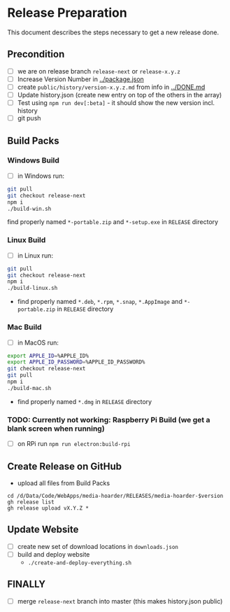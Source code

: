 # Release Preparation

This document describes the steps necessary to get a new release done.

## Precondition

- [ ] we are on release branch `release-next` or `release-x.y.z`
- [ ] Increase Version Number in [../package.json](../package.json)
- [ ] create `public/history/version-x.y.z.md` from info in [../DONE.md](../DONE.md)
- [ ] Update history.json (create new entry on top of the others in the array)
- [ ] Test using `npm run dev[:beta]` - it should show the new version incl. history
- [ ] git push

## Build Packs

### Windows Build

- [ ] in Windows run:

```bash
git pull
git checkout release-next
npm i
./build-win.sh
```

find properly named `*-portable.zip` and `*-setup.exe` in `RELEASE` directory

### Linux Build

- [ ] in Linux run:

```bash
git pull
git checkout release-next
npm i
./build-linux.sh
```

- find properly named `*.deb`, `*.rpm`, `*.snap`, `*.AppImage` and `*-portable.zip` in `RELEASE` directory

### Mac Build

- [ ] in MacOS run:

```bash
export APPLE_ID=%APPLE_ID%
export APPLE_ID_PASSWORD=%APPLE_ID_PASSWORD%
git checkout release-next
git pull
npm i
./build-mac.sh
```

- find properly named `*.dmg` in `RELEASE` directory

### TODO: Currently not working: Raspberry Pi Build (we get a blank screen when running)

- [ ] on RPi run `npm run electron:build-rpi`

## Create Release on GitHub

- upload all files from Build Packs

```shell
cd /d/Data/Code/WebApps/media-hoarder/RELEASES/media-hoarder-$version
gh release list
gh release upload vX.Y.Z *
```

## Update Website

- [ ] create new set of download locations in `downloads.json`
- [ ] build and deploy website
  - `./create-and-deploy-everything.sh`

## FINALLY

- [ ] merge `release-next` branch into master (this makes history.json public)
